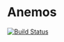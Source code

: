 # Anemos

[![Build Status](https://github.com/thezachdrake/Anemos.jl/actions/workflows/CI.yml/badge.svg?branch=main)](https://github.com/thezachdrake/Anemos.jl/actions/workflows/CI.yml?query=branch%3Amain)
